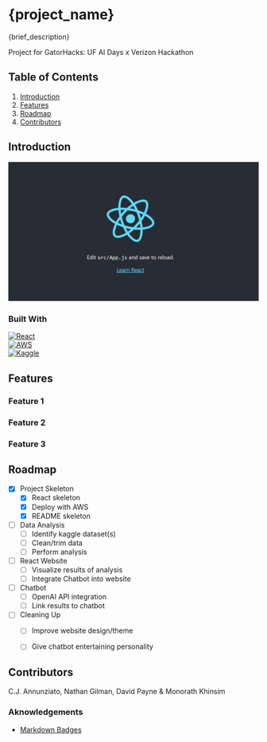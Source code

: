 # {project_name}

{brief_description}

Project for GatorHacks: UF AI Days x Verizon Hackathon

## Table of Contents
1. [Introduction](#introduction)
2. [Features](#features)
3. [Roadmap](#roadmap)
4. [Contributors](#contributors)

## Introduction

[![project_name Screen Shot][project-screenshot]][Project-url]

### Built With
[![React][React.js]][React-url]<br>
[![AWS][AWS.Amazon.com]][AWS-url]<br>
[![Kaggle][Kaggle.com]][Kaggle-url]<br>

## Features
### Feature 1

### Feature 2

### Feature 3

## Roadmap
- [x] Project Skeleton
    - [x] React skeleton
    - [x] Deploy with AWS
    - [x] README skeleton
- [ ] Data Analysis
    - [ ] Identify kaggle dataset(s)
    - [ ] Clean/trim data
    - [ ] Perform analysis
- [ ] React Website
    - [ ] Visualize results of analysis
    - [ ] Integrate Chatbot into website
- [ ] Chatbot
    - [ ] OpenAI API integration
    - [ ] Link results to chatbot
- [ ] Cleaning Up
    - [ ] Improve website design/theme
    - [ ] Give chatbot entertaining personality


## Contributors
C.J. Annunziato, Nathan Gilman, David Payne & Monorath Khinsim

### Aknowledgements
- [Markdown Badges][markdown-badges]




<!-- MARKDOWN LINKS & IMAGES -->
[markdown-badges]: https://github.com/Ileriayo/markdown-badges
[React.js]: https://img.shields.io/badge/react-%2320232a.svg?style=for-the-badge&logo=react&logoColor=%2361DAFB
[React-url]: https://reactjs.org/
[AWS.Amazon.com]: https://img.shields.io/badge/AWS-%23FF9900.svg?style=for-the-badge&logo=amazon-aws&logoColor=white
[AWS-url]: https://aws.amazon.com/
[Kaggle.com]: https://img.shields.io/badge/Kaggle-035a7d?style=for-the-badge&logo=kaggle&logoColor=white
[Kaggle-url]: https://www.kaggle.com/
[project-screenshot]: images/screenshot.png
[project-url]: https://main.d3zzit7f6g0xs.amplifyapp.com/

